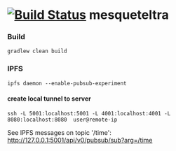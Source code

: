 [![Build Status](https://travis-ci.org/theborakompanioni/mesqueteltra.svg?branch=master)](https://travis-ci.org/theborakompanioni/mesqueteltra)
mesqueteltra
====

### Build
```
gradlew clean build
```

### IPFS
```
ipfs daemon --enable-pubsub-experiment
```


#### create local tunnel to server
```
ssh -L 5001:localhost:5001 -L 4001:localhost:4001 -L 8080:localhost:8080  user@remote-ip
```

See IPFS messages on topic '/time': http://127.0.0.1:5001/api/v0/pubsub/sub?arg=/time

